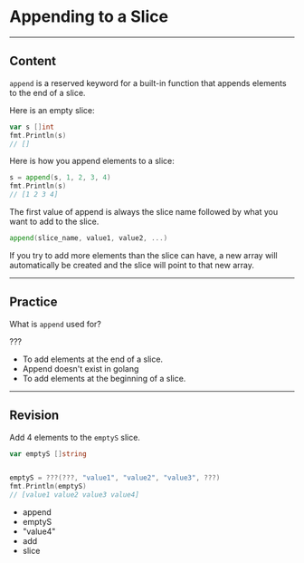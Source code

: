 ﻿---
author: Stefan-Stojanovic

type: normal

category: how to

---

# Appending to a Slice

---
## Content

`append` is a reserved keyword for a built-in function that appends elements to the end of a slice.

Here is an empty slice:

```go
var s []int
fmt.Println(s)
// []
```

Here is how you append elements to a slice:
```go
s = append(s, 1, 2, 3, 4)
fmt.Println(s)
// [1 2 3 4]
```

The first value of append is always the slice name followed by what you want to add to the slice.
```go
append(slice_name, value1, value2, ...)
```

If you try to add more elements than the slice can have, a new array will automatically be created and the slice will point to that new array.

---
## Practice

What is `append` used for?

???

- To add elements at the end of a slice.
- Append doesn't exist in golang
- To add elements at the beginning of a slice.

---
## Revision

Add 4 elements to the `emptyS` slice.

```go
var emptyS []string


emptyS = ???(???, "value1", "value2", "value3", ???)
fmt.Println(emptyS)
// [value1 value2 value3 value4]

```

- append
- emptyS
- "value4"
- add
- slice
